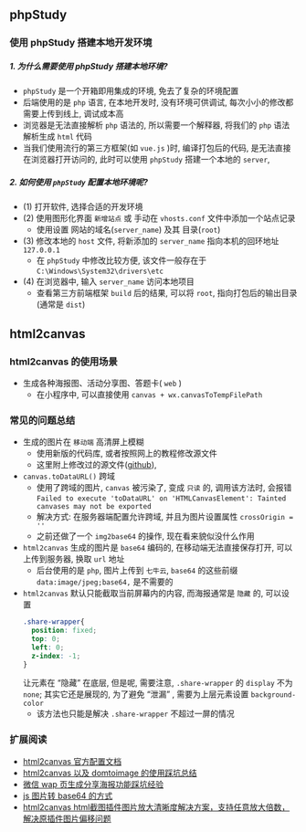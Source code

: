 ## phpStudy
### 使用 phpStudy 搭建本地开发环境
##### 1. 为什么需要使用 phpStudy 搭建本地环境?
+ `phpStudy` 是一个开箱即用集成的环境, 免去了复杂的环境配置
+ 后端使用的是 `php` 语言, 在本地开发时, 没有环境可供调试, 每次小小的修改都需要上传到线上, 调试成本高
+ 浏览器是无法直接解析 `php` 语法的, 所以需要一个解释器, 将我们的 `php` 语法解析生成 `html` 代码
+ 当我们使用流行的第三方框架(如 `vue.js` )时, 编译打包后的代码, 是无法直接在浏览器打开访问的, 此时可以使用 `phpStudy` 搭建一个本地的 `server`, 

##### 2. 如何使用 `phpStudy` 配置本地环境呢?
+ (1) 打开软件, 选择合适的开发环境
+ (2) 使用图形化界面 `新增站点` 或 手动在 `vhosts.conf` 文件中添加一个站点记录
  - 使用设置 网站的域名(`server_name`) 及其 目录(`root`)
+ (3) 修改本地的 `host` 文件, 将新添加的 `server_name` 指向本机的回环地址 `127.0.0.1`
  - 在 `phpStudy` 中修改比较方便, 该文件一般存在于 `C:\Windows\System32\drivers\etc`
+ (4) 在浏览器中, 输入 `server_name` 访问本地项目
  - 查看第三方前端框架 `build` 后的结果, 可以将 `root`, 指向打包后的输出目录(通常是 `dist`)

## html2canvas
### html2canvas 的使用场景
+ 生成各种海报图、活动分享图、答题卡( `web` )
  - 在小程序中, 可以直接使用 `canvas + wx.canvasToTempFilePath`
### 常见的问题总结
+ 生成的图片在 `移动端` 高清屏上模糊
  - 使用新版的代码库, 或者按照网上的教程修改源文件
  - 这里附上修改过的源文件([github](https://github.com/lIAn0110/others/tree/master/html2canvas '查看修改后的文件')), 
+ `canvas.toDataURL()` 跨域
  - 使用了跨域的图片, `canvas` 被污染了, 变成 `只读` 的, 调用该方法时, 会报错 `Failed to execute 'toDataURL' on 'HTMLCanvasElement': Tainted canvases may not be exported`
  - 解决方式: 在服务器端配置允许跨域, 并且为图片设置属性 `crossOrigin = ''`
  - 之前还做了一个 `img2base64` 的操作, 现在看来貌似没什么作用
+ `html2canvas` 生成的图片是 `base64` 编码的, 在移动端无法直接保存打开, 可以上传到服务器, 换取 `url` 地址
  - 后台使用的是 `php`, 图片上传到 `七牛云`, `base64` 的这些前缀 `data:image/jpeg;base64,` 是不需要的
+ `html2canvas` 默认只能截取当前屏幕内的内容, 而海报通常是 `隐藏` 的, 可以设置
  ```css
  .share-wrapper{
    position: fixed;
    top: 0;
    left: 0;
    z-index: -1;
  }
  ```
  让元素在 “隐藏” 在底层, 但是呢, 需要注意, `.share-wrapper` 的 `display` 不为 `none`; 其实它还是展现的, 为了避免 “泄漏” , 需要为上层元素设置 `background-color`
  - 该方法也只能是解决 `.share-wrapper` 不超过一屏的情况
### 扩展阅读
+ [html2canvas 官方配置文档](https://html2canvas.hertzen.com/configuration)
+ [html2canvas 以及 domtoimage 的使用踩坑总结](https://segmentfault.com/a/1190000015992221)
+ [微信 wap 页生成分享海报功能踩坑经验](https://www.jianshu.com/p/45875477cd1c)
+ [js 图片转 base64 的方式](https://juejin.im/post/5addf74551882567395459e1)
+ [html2canvas html截图插件图片放大清晰度解决方案，支持任意放大倍数，解决原插件图片偏移问题](https://github.com/omwteam/html2canvas)